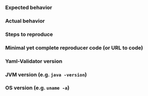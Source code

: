 ### Expected behavior

### Actual behavior

### Steps to reproduce

### Minimal yet complete reproducer code (or URL to code)

### Yaml-Validator version

### JVM version (e.g. `java -version`)

### OS version (e.g. `uname -a`)
